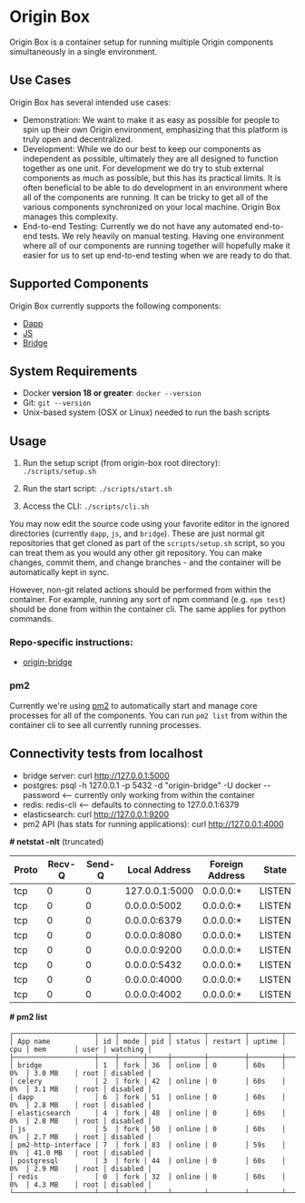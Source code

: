 # Origin Box

Origin Box is a container setup for running multiple Origin components simultaneously in a single environment.

## Use Cases

Origin Box has several intended use cases:
- Demonstration: We want to make it as easy as possible for people to spin up their own Origin environment, emphasizing that this platform is truly open and decentralized.
- Development: While we do our best to keep our components as independent as possible, ultimately they are all designed to function together as one unit. For development we do try to stub external components as much as possible, but this has its practical limits. It is often beneficial to be able to do development in an environment where all of the components are running. It can be tricky to get all of the various components synchronized on your local machine. Origin Box manages this complexity.
- End-to-end Testing: Currently we do not have any automated end-to-end tests. We rely heavily on manual testing. Having one environment where all of our components are running together will hopefully make it easier for us to set up end-to-end testing when we are ready to do that.

## Supported Components

Origin Box currently supports the following components:
- [Dapp](https://github.com/OriginProtocol/origin-dapp)
- [JS](https://github.com/OriginProtocol/origin-js)
- [Bridge](https://github.com/originprotocol/origin-bridge)

## System Requirements

- Docker **version 18 or greater**:
`docker --version`
- Git:
`git --version`
- Unix-based system (OSX or Linux) needed to run the bash scripts

## Usage

1. Run the setup script (from origin-box root directory):
`./scripts/setup.sh`

1. Run the start script: `./scripts/start.sh`

1. Access the CLI:
`./scripts/cli.sh`

You may now edit the source code using your favorite editor in the ignored directories (currently `dapp`, `js`, and `bridge`). These are just normal git repositories that get cloned as part of the `scripts/setup.sh` script, so you can treat them as you would any other git repository. You can make changes, commit them, and change branches - and the container will be automatically kept in sync.

However, non-git related actions should be performed from within the container. For example, running any sort of npm command (e.g. `npm test`) should be done from within the container cli. The same applies for python commands.

### Repo-specific instructions:

- [origin-bridge](bridge.md)

### pm2

Currently we're using [pm2](http://pm2.keymetrics.io/) to automatically start and manage core processes for all of the components. You can run `pm2 list` from within the container cli to see all currently running processes.

## Connectivity tests from localhost
- bridge server: curl http://127.0.0.1:5000
- postgres:  psql -h 127.0.0.1 -p 5432 -d "origin-bridge" -U docker --password <-- currently only working from within the container
- redis: redis-cli <-- defaults to connecting to 127.0.0.1:6379
- elasticsearch: curl http://127.0.0.1:9200
- pm2 API (has stats for running applications): curl http://127.0.0.1:4000

**\# netstat -nlt** (truncated)

|Proto  | Recv-Q |Send-Q |Local Address     |      Foreign Address      |   State      |
| ----- | ------ | ----- | ---------------- | ------------------------- | ------------ |
|tcp    |    0   |   0   | 127.0.0.1:5000   |       0.0.0.0:*           |    LISTEN    |
|tcp    |    0   |   0   | 0.0.0.0:5002     |       0.0.0.0:*           |    LISTEN    |
|tcp    |    0   |   0   | 0.0.0.0:6379     |       0.0.0.0:*           |    LISTEN    |
|tcp    |    0   |   0   | 0.0.0.0:8080     |       0.0.0.0:*           |    LISTEN    |
|tcp    |    0   |   0   | 0.0.0.0:9200     |       0.0.0.0:*           |    LISTEN    |
|tcp    |    0   |   0   | 0.0.0.0:5432     |       0.0.0.0:*           |    LISTEN    |
|tcp    |    0   |   0   | 0.0.0.0:4000     |       0.0.0.0:*           |    LISTEN    |
|tcp    |    0   |   0   | 0.0.0.0:4002     |       0.0.0.0:*           |    LISTEN    |

**\# pm2 list**

```
┌────────────────────┬────┬──────┬─────┬────────┬─────────┬────────┬─────┬───────────┬──────┬──────────┐
│ App name           │ id │ mode │ pid │ status │ restart │ uptime │ cpu │ mem       │ user │ watching │
├────────────────────┼────┼──────┼─────┼────────┼─────────┼────────┼─────┼───────────┼──────┼──────────┤
│ bridge             │ 1  │ fork │ 36  │ online │ 0       │ 60s    │ 0%  │ 3.0 MB    │ root │ disabled │
│ celery             │ 2  │ fork │ 42  │ online │ 0       │ 60s    │ 0%  │ 3.1 MB    │ root │ disabled │
│ dapp               │ 6  │ fork │ 51  │ online │ 0       │ 60s    │ 0%  │ 2.8 MB    │ root │ disabled │
│ elasticsearch      │ 4  │ fork │ 48  │ online │ 0       │ 60s    │ 0%  │ 2.8 MB    │ root │ disabled │
│ js                 │ 5  │ fork │ 50  │ online │ 0       │ 60s    │ 0%  │ 2.7 MB    │ root │ disabled │
│ pm2-http-interface │ 7  │ fork │ 83  │ online │ 0       │ 59s    │ 0%  │ 41.0 MB   │ root │ disabled │
│ postgresql         │ 3  │ fork │ 44  │ online │ 0       │ 60s    │ 0%  │ 2.9 MB    │ root │ disabled │
│ redis              │ 0  │ fork │ 32  │ online │ 0       │ 60s    │ 0%  │ 4.3 MB    │ root │ disabled │
└────────────────────┴────┴──────┴─────┴────────┴─────────┴────────┴─────┴───────────┴──────┴──────────┘
```

